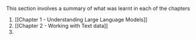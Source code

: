This section involves a summary of what was learnt in each of the chapters
1. [[Chapter 1 - Understanding Large Language Models]]
2. [[Chapter 2 - Working with Text data]]
3. 